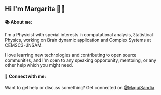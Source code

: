 ## Hi I'm Margarita :woman_technologist: 



#### :books: About me: 

I'm  a Physicist with special interests in computational analysis, Statistical Physics, working on Brain dynamic application and Complex Systems at CEMSC3-UNSAM.


I love learning new technologies and contributing to open source communities, and I'm open to any speaking opportunity, mentoring, or any other help which you might need.


#### :rocket: Connect with me:

 Want to get help or discuss something? Get connected on [@MaguiSandia](http://www.twitter.com/MaguiSanDia)


<!--

![madisanz's github stats](https://github-readme-stats.vercel.app/api?username=madisanz&theme=synthwave)


[![Hits](https://hits.seeyoufarm.com/api/count/incr/badge.svg?url=https%3A%2F%2Fgithub.com%2Fgjbae1212%2Fhit-counter)](https://hits.seeyoufarm.com)                    




**madisanz/madisanz** is a ✨ _special_ ✨ repository because its `README.md` (this file) appears on your GitHub profile.

Here are some ideas to get you started:

- 🔭 I’m currently working on ...
- 🌱 I’m currently learning ...
- 👯 I’m looking to collaborate on ...
- 🤔 I’m looking for help with ...
- 💬 Ask me about ...
- 📫 How to reach me: ...
- 😄 Pronouns: ...
- ⚡ Fun fact: ...
-->

